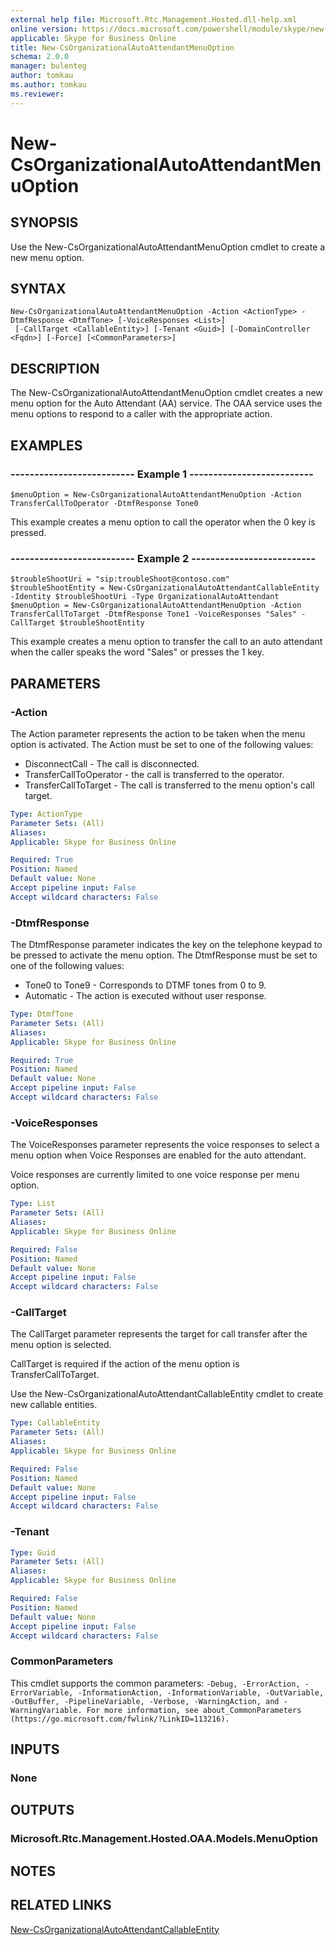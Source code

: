 ```yaml
---
external help file: Microsoft.Rtc.Management.Hosted.dll-help.xml
online version: https://docs.microsoft.com/powershell/module/skype/new-csorganizationalautoattendantmenuoption
applicable: Skype for Business Online
title: New-CsOrganizationalAutoAttendantMenuOption
schema: 2.0.0
manager: bulenteg
author: tomkau
ms.author: tomkau
ms.reviewer:
---
```


# New-CsOrganizationalAutoAttendantMenuOption

## SYNOPSIS
Use the New-CsOrganizationalAutoAttendantMenuOption cmdlet to create a new menu option.

## SYNTAX

```
New-CsOrganizationalAutoAttendantMenuOption -Action <ActionType> -DtmfResponse <DtmfTone> [-VoiceResponses <List>]
 [-CallTarget <CallableEntity>] [-Tenant <Guid>] [-DomainController <Fqdn>] [-Force] [<CommonParameters>]
```

## DESCRIPTION
The New-CsOrganizationalAutoAttendantMenuOption cmdlet creates a new menu option for the Auto Attendant (AA) service. The OAA service uses the menu options to respond to a caller with the appropriate action.


## EXAMPLES

### -------------------------- Example 1 -------------------------- 
```
$menuOption = New-CsOrganizationalAutoAttendantMenuOption -Action TransferCallToOperator -DtmfResponse Tone0
```

This example creates a menu option to call the operator when the 0 key is pressed.

### -------------------------- Example 2 -------------------------- 
```
$troubleShootUri = "sip:troubleShoot@contoso.com"
$troubleShootEntity = New-CsOrganizationalAutoAttendantCallableEntity -Identity $troubleShootUri -Type OrganizationalAutoAttendant
$menuOption = New-CsOrganizationalAutoAttendantMenuOption -Action TransferCallToTarget -DtmfResponse Tone1 -VoiceResponses "Sales" -CallTarget $troubleShootEntity
```

This example creates a menu option to transfer the call to an auto attendant when the caller speaks the word "Sales" or presses the 1 key.


## PARAMETERS

### -Action
The Action parameter represents the action to be taken when the menu option is activated. The Action must be set to one of the following values:

- DisconnectCall - The call is disconnected.
- TransferCallToOperator - the call is transferred to the operator.
- TransferCallToTarget - The call is transferred to the menu option's call target.

```yaml
Type: ActionType
Parameter Sets: (All)
Aliases: 
Applicable: Skype for Business Online

Required: True
Position: Named
Default value: None
Accept pipeline input: False
Accept wildcard characters: False
```

### -DtmfResponse
The DtmfResponse parameter indicates the key on the telephone keypad to be pressed to activate the menu option. The DtmfResponse must be set to one of the following values:

- Tone0 to Tone9 - Corresponds to DTMF tones from 0 to 9.
- Automatic - The action is executed without user response.

```yaml
Type: DtmfTone
Parameter Sets: (All)
Aliases: 
Applicable: Skype for Business Online

Required: True
Position: Named
Default value: None
Accept pipeline input: False
Accept wildcard characters: False
```

### -VoiceResponses
The VoiceResponses parameter represents the voice responses to select a menu option when Voice Responses are enabled for the auto attendant. 

Voice responses are currently limited to one voice response per menu option. 

```yaml
Type: List
Parameter Sets: (All)
Aliases: 
Applicable: Skype for Business Online

Required: False
Position: Named
Default value: None
Accept pipeline input: False
Accept wildcard characters: False
```

### -CallTarget
The CallTarget parameter represents the target for call transfer after the menu option is selected. 

CallTarget is required if the action of the menu option is TransferCallToTarget.

Use the New-CsOrganizationalAutoAttendantCallableEntity cmdlet to create new callable entities. 

```yaml
Type: CallableEntity
Parameter Sets: (All)
Aliases: 
Applicable: Skype for Business Online

Required: False
Position: Named
Default value: None
Accept pipeline input: False
Accept wildcard characters: False
```

### -Tenant

```yaml
Type: Guid
Parameter Sets: (All)
Aliases: 
Applicable: Skype for Business Online

Required: False
Position: Named
Default value: None
Accept pipeline input: False
Accept wildcard characters: False
```

### CommonParameters
This cmdlet supports the common parameters: `-Debug, -ErrorAction, -ErrorVariable, -InformationAction, -InformationVariable, -OutVariable, -OutBuffer, -PipelineVariable, -Verbose, -WarningAction, and -WarningVariable. For more information, see about_CommonParameters (https://go.microsoft.com/fwlink/?LinkID=113216).`

## INPUTS

### None


## OUTPUTS

### Microsoft.Rtc.Management.Hosted.OAA.Models.MenuOption


## NOTES

## RELATED LINKS

[New-CsOrganizationalAutoAttendantCallableEntity](New-CsOrganizationalAutoAttendantCallableEntity.md)
